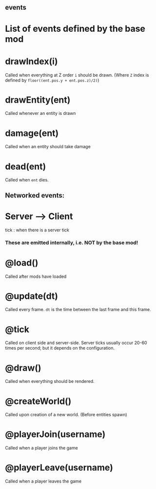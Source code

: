 

## events
List of events defined by the base mod
==========================================================



# drawIndex(i)
Called when everything at Z order `i` should be drawn.
(Where `Z` index is defined by `floor((ent.pos.y + ent.pos.z)/2)`)


# drawEntity(ent)
Called whenever an entity is drawn


# damage(ent)
Called when an entity should take damage


# dead(ent)
Called when `ent` dies.





## Networked events:

# Server --> Client
tick  :  when there is a server tick













### These are emitted internally, i.e. NOT by the base mod!


# @load()
Called after mods have loaded


# @update(dt)
Called every frame.
`dt` is the time between the last frame and this frame.



# @tick
Called on client side and server-side.
Server ticks usually occur 20-60 times per second;
but it depends on the configuration.


# @draw()
Called when everything should be rendered.


# @createWorld()
Called upon creation of a new world.  (Before entities spawn)


# @playerJoin(username)
Called when a player joins the game


# @playerLeave(username)
Called when a player leaves the game

